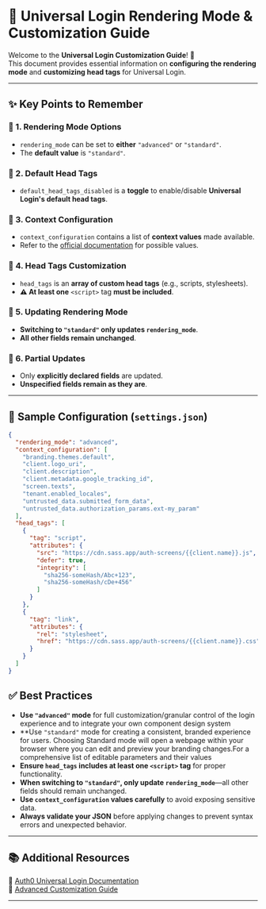 # 🚀 Universal Login Rendering Mode & Customization Guide

Welcome to the **Universal Login Customization Guide**! 🎨  
This document provides essential information on **configuring the rendering mode** and **customizing head tags** for Universal Login.

---

## ✨ Key Points to Remember

### 🔹 1. Rendering Mode Options
- `rendering_mode` can be set to **either** `"advanced"` or `"standard"`.
- The **default value** is `"standard"`.

### 🔹 2. Default Head Tags
- `default_head_tags_disabled` is a **toggle** to enable/disable **Universal Login's default head tags**.

### 🔹 3. Context Configuration
- `context_configuration` contains a list of **context values** made available.
- Refer to the [official documentation](https://auth0.com/docs/customize/login-pages/advanced-customizations/getting-started/configure-acul-screens) for possible values.

### 🔹 4. Head Tags Customization
- `head_tags` is an **array of custom head tags** (e.g., scripts, stylesheets).
- **⚠️ At least one** `<script>` tag **must be included**.

### 🔹 5. Updating Rendering Mode
- **Switching to `"standard"` only updates `rendering_mode`**.
- **All other fields remain unchanged**.

### 🔹 6. Partial Updates
- Only **explicitly declared fields** are updated.
- **Unspecified fields remain as they are**.

---

## 📄 Sample Configuration (`settings.json`)

```json
{
  "rendering_mode": "advanced",
  "context_configuration": [
    "branding.themes.default",
    "client.logo_uri",
    "client.description",
    "client.metadata.google_tracking_id",
    "screen.texts",
    "tenant.enabled_locales",
    "untrusted_data.submitted_form_data",
    "untrusted_data.authorization_params.ext-my_param"
  ],
  "head_tags": [
    {
      "tag": "script",
      "attributes": {
        "src": "https://cdn.sass.app/auth-screens/{{client.name}}.js",
        "defer": true,
        "integrity": [
          "sha256-someHash/Abc+123",
          "sha256-someHash/cDe+456"
        ]
      }
    },
    {
      "tag": "link",
      "attributes": {
        "rel": "stylesheet",
        "href": "https://cdn.sass.app/auth-screens/{{client.name}}.css"
      }
    }
  ]
}
```


## ✅ Best Practices

- **Use `"advanced"` mode** for full customization/granular control of the login experience and to integrate your own component design system
- **Use `"standard"` mode for creating a consistent, branded experience for users. Choosing Standard mode will open a webpage
  within your browser where you can edit and preview your branding changes.For a comprehensive list of editable parameters and their values
- **Ensure `head_tags` includes at least one `<script>` tag** for proper functionality.
- **When switching to `"standard"`, only update `rendering_mode`**—all other fields should remain unchanged.
- **Use `context_configuration` values carefully** to avoid exposing sensitive data.
- **Always validate your JSON** before applying changes to prevent syntax errors and unexpected behavior.

---

## 📚 Additional Resources

📖 [Auth0 Universal Login Documentation](https://auth0.com/docs/customize/login-pages)  
📖 [Advanced Customization Guide](https://auth0.com/docs/customize/login-pages/advanced-customizations/getting-started/configure-acul-screens)

---
